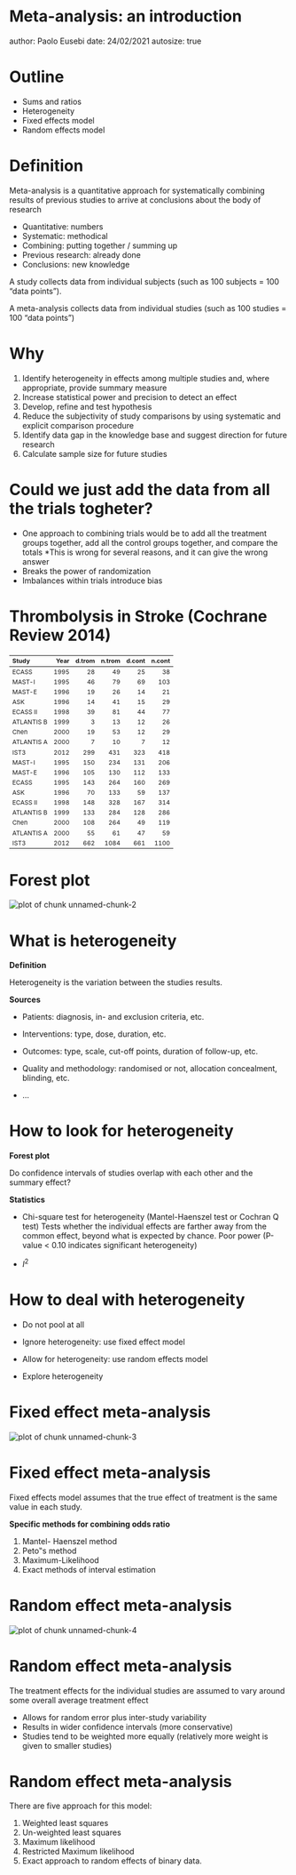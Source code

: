 

Meta-analysis: an introduction
========================================================
author: Paolo Eusebi
date: 24/02/2021
autosize: true

Outline
========================================================

- Sums and ratios
- Heterogeneity
- Fixed effects model
- Random effects model


Definition
========================================================

Meta-analysis is a quantitative approach for systematically combining results of  previous studies to arrive at conclusions about the body of research

* Quantitative: numbers 
* Systematic: methodical 
* Combining: putting together / summing up
* Previous research: already done 
* Conclusions: new knowledge 

A study collects data from individual subjects (such as 100 subjects = 100 “data points”). 

A meta-analysis collects data from individual studies (such as 100 studies = 100 “data points”)

Why
========================================================

1. Identify heterogeneity in effects among multiple studies and, where appropriate, provide summary measure
2. Increase statistical power and precision to detect an effect
3. Develop, refine and test hypothesis
4. Reduce the subjectivity of study comparisons by using systematic and explicit comparison procedure
5. Identify data gap in the knowledge base and suggest direction for future research
6. Calculate sample size for future studies


Could we just add the data from all the trials togheter?
========================================================

* One approach to combining trials would be to add all the treatment groups together, add all the control groups together, and compare the totals
*This is wrong for several reasons, and it can give the wrong answer
* Breaks the power of randomization
* Imbalances within trials introduce bias


Thrombolysis in Stroke (Cochrane Review 2014)
========================================================
<table class="table table-striped" style="font-size: 11px; width: auto !important; margin-left: auto; margin-right: auto;">
 <thead>
  <tr>
   <th style="text-align:left;"> Study </th>
   <th style="text-align:right;"> Year </th>
   <th style="text-align:right;"> d.trom </th>
   <th style="text-align:right;"> n.trom </th>
   <th style="text-align:right;"> d.cont </th>
   <th style="text-align:right;"> n.cont </th>
  </tr>
 </thead>
<tbody>
  <tr>
   <td style="text-align:left;"> ECASS </td>
   <td style="text-align:right;"> 1995 </td>
   <td style="text-align:right;"> 28 </td>
   <td style="text-align:right;"> 49 </td>
   <td style="text-align:right;"> 25 </td>
   <td style="text-align:right;"> 38 </td>
  </tr>
  <tr>
   <td style="text-align:left;"> MAST-I </td>
   <td style="text-align:right;"> 1995 </td>
   <td style="text-align:right;"> 46 </td>
   <td style="text-align:right;"> 79 </td>
   <td style="text-align:right;"> 69 </td>
   <td style="text-align:right;"> 103 </td>
  </tr>
  <tr>
   <td style="text-align:left;"> MAST-E </td>
   <td style="text-align:right;"> 1996 </td>
   <td style="text-align:right;"> 19 </td>
   <td style="text-align:right;"> 26 </td>
   <td style="text-align:right;"> 14 </td>
   <td style="text-align:right;"> 21 </td>
  </tr>
  <tr>
   <td style="text-align:left;"> ASK </td>
   <td style="text-align:right;"> 1996 </td>
   <td style="text-align:right;"> 14 </td>
   <td style="text-align:right;"> 41 </td>
   <td style="text-align:right;"> 15 </td>
   <td style="text-align:right;"> 29 </td>
  </tr>
  <tr>
   <td style="text-align:left;"> ECASS II </td>
   <td style="text-align:right;"> 1998 </td>
   <td style="text-align:right;"> 39 </td>
   <td style="text-align:right;"> 81 </td>
   <td style="text-align:right;"> 44 </td>
   <td style="text-align:right;"> 77 </td>
  </tr>
  <tr>
   <td style="text-align:left;"> ATLANTIS B </td>
   <td style="text-align:right;"> 1999 </td>
   <td style="text-align:right;"> 3 </td>
   <td style="text-align:right;"> 13 </td>
   <td style="text-align:right;"> 12 </td>
   <td style="text-align:right;"> 26 </td>
  </tr>
  <tr>
   <td style="text-align:left;"> Chen </td>
   <td style="text-align:right;"> 2000 </td>
   <td style="text-align:right;"> 19 </td>
   <td style="text-align:right;"> 53 </td>
   <td style="text-align:right;"> 12 </td>
   <td style="text-align:right;"> 29 </td>
  </tr>
  <tr>
   <td style="text-align:left;"> ATLANTIS A </td>
   <td style="text-align:right;"> 2000 </td>
   <td style="text-align:right;"> 7 </td>
   <td style="text-align:right;"> 10 </td>
   <td style="text-align:right;"> 7 </td>
   <td style="text-align:right;"> 12 </td>
  </tr>
  <tr>
   <td style="text-align:left;"> IST3 </td>
   <td style="text-align:right;"> 2012 </td>
   <td style="text-align:right;"> 299 </td>
   <td style="text-align:right;"> 431 </td>
   <td style="text-align:right;"> 323 </td>
   <td style="text-align:right;"> 418 </td>
  </tr>
  <tr>
   <td style="text-align:left;"> MAST-I </td>
   <td style="text-align:right;"> 1995 </td>
   <td style="text-align:right;"> 150 </td>
   <td style="text-align:right;"> 234 </td>
   <td style="text-align:right;"> 131 </td>
   <td style="text-align:right;"> 206 </td>
  </tr>
  <tr>
   <td style="text-align:left;"> MAST-E </td>
   <td style="text-align:right;"> 1996 </td>
   <td style="text-align:right;"> 105 </td>
   <td style="text-align:right;"> 130 </td>
   <td style="text-align:right;"> 112 </td>
   <td style="text-align:right;"> 133 </td>
  </tr>
  <tr>
   <td style="text-align:left;"> ECASS </td>
   <td style="text-align:right;"> 1995 </td>
   <td style="text-align:right;"> 143 </td>
   <td style="text-align:right;"> 264 </td>
   <td style="text-align:right;"> 160 </td>
   <td style="text-align:right;"> 269 </td>
  </tr>
  <tr>
   <td style="text-align:left;"> ASK </td>
   <td style="text-align:right;"> 1996 </td>
   <td style="text-align:right;"> 70 </td>
   <td style="text-align:right;"> 133 </td>
   <td style="text-align:right;"> 59 </td>
   <td style="text-align:right;"> 137 </td>
  </tr>
  <tr>
   <td style="text-align:left;"> ECASS II </td>
   <td style="text-align:right;"> 1998 </td>
   <td style="text-align:right;"> 148 </td>
   <td style="text-align:right;"> 328 </td>
   <td style="text-align:right;"> 167 </td>
   <td style="text-align:right;"> 314 </td>
  </tr>
  <tr>
   <td style="text-align:left;"> ATLANTIS B </td>
   <td style="text-align:right;"> 1999 </td>
   <td style="text-align:right;"> 133 </td>
   <td style="text-align:right;"> 284 </td>
   <td style="text-align:right;"> 128 </td>
   <td style="text-align:right;"> 286 </td>
  </tr>
  <tr>
   <td style="text-align:left;"> Chen </td>
   <td style="text-align:right;"> 2000 </td>
   <td style="text-align:right;"> 108 </td>
   <td style="text-align:right;"> 264 </td>
   <td style="text-align:right;"> 49 </td>
   <td style="text-align:right;"> 119 </td>
  </tr>
  <tr>
   <td style="text-align:left;"> ATLANTIS A </td>
   <td style="text-align:right;"> 2000 </td>
   <td style="text-align:right;"> 55 </td>
   <td style="text-align:right;"> 61 </td>
   <td style="text-align:right;"> 47 </td>
   <td style="text-align:right;"> 59 </td>
  </tr>
  <tr>
   <td style="text-align:left;"> IST3 </td>
   <td style="text-align:right;"> 2012 </td>
   <td style="text-align:right;"> 662 </td>
   <td style="text-align:right;"> 1084 </td>
   <td style="text-align:right;"> 661 </td>
   <td style="text-align:right;"> 1100 </td>
  </tr>
</tbody>
</table>

Forest plot
========================================================

![plot of chunk unnamed-chunk-2](meta-analysis-intro-210224-figure/unnamed-chunk-2-1.png)


What is heterogeneity
========================================================
**Definition**

Heterogeneity is the variation between the studies results.

**Sources**

* Patients: diagnosis, in- and exclusion criteria, etc.

* Interventions: type, dose, duration, etc.

* Outcomes: type, scale, cut-off points, duration of follow-up, etc.

* Quality and methodology: randomised or not, allocation concealment, blinding, etc.

* ...

How to look for heterogeneity
========================================================

**Forest plot**

Do confidence intervals of studies overlap with each other and the summary effect?


**Statistics**

* Chi-square test for heterogeneity (Mantel-Haenszel test or Cochran Q test)
Tests whether the individual effects are farther away from the common effect, beyond what is expected by chance. Poor power (P-value < 0.10 indicates significant heterogeneity)

* $I^2$ 

How to deal with heterogeneity
========================================================

* Do not pool at all

* Ignore heterogeneity: use fixed effect model

* Allow for heterogeneity: use random effects model

* Explore heterogeneity


Fixed effect meta-analysis
========================================================
![plot of chunk unnamed-chunk-3](meta-analysis-intro-210224-figure/unnamed-chunk-3-1.png)

Fixed effect meta-analysis
========================================================

Fixed effects model assumes that the true effect of treatment is the same value in each study.

**Specific methods for combining odds ratio** 

1. Mantel- Haenszel method 
2. Peto‟s method 
3. Maximum-Likelihood 
4. Exact methods of interval estimation


Random effect meta-analysis
========================================================

![plot of chunk unnamed-chunk-4](meta-analysis-intro-210224-figure/unnamed-chunk-4-1.png)


Random effect meta-analysis
========================================================
The treatment effects for the individual studies are assumed to vary around some overall average treatment effect 

* Allows for random error plus inter-study variability 
* Results in wider confidence intervals (more conservative)
* Studies tend to be weighted more equally (relatively more weight is given to smaller studies)

Random effect meta-analysis
========================================================
There are five approach for this model:

1. Weighted least squares 
2. Un-weighted least squares 
3. Maximum likelihood 
4. Restricted Maximum likelihood 
5. Exact approach to random effects of binary data.
